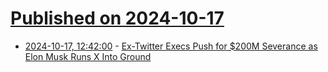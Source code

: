 # [Published on 2024-10-17](index.md)

* [2024-10-17, 12:42:00](https://soylentnews.org/article.pl?sid=24/10/15/072252&from=rss) - [Ex-Twitter Execs Push for $200M Severance as Elon Musk Runs X Into Ground](https://soylentnews.org/article.pl?sid=24/10/15/072252&from=rss)
